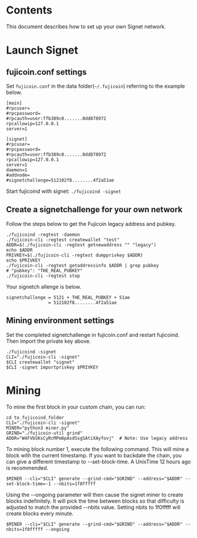 Contents
========
This document describes how to set up your own Signet network.

Launch Signet
=============

fujicoin.conf settings
----------------------
Set `fujicoin.conf` in the data folder(`~/.fujicoin`) referring to the example below.

    [main]
    #rpcuser=
    #rpcpassword=
    #rpcauth=user:ffb389c0.......0dd878972
    rpcallowip=127.0.0.1
    server=1
    
    [signet]
    #rpcuser=
    #rpcpassword=
    #rpcauth=user:ffb389c0.......0dd878972
    rpcallowip=127.0.0.1
    server=1
    daemon=1
    #addnode=
    #signetchallenge=512102f8........4f2a51ae

Start fujicoind with signet: `./fujicoind -signet`

Create a signetchallenge for your own network
---------------------------------------------
Follow the steps below to get the Fujicoin legacy address and pubkey.

    ./fujicoind -regtest -daemon
    ./fujicoin-cli -regtest createwallet "test"
    ADDR=$(./fujicoin-cli -regtest getnewaddress "" "legacy")
    echo $ADDR
    PRIVKEY=$(./fujicoin-cli -regtest dumpprivkey $ADDR)
    echo $PRIVKEY
    ./fujicoin-cli -regtest getaddressinfo $ADDR | grep pubkey
    # "pubkey": "THE_REAL_PUBKEY"
    ./fujicoin-cli -regtest stop

Your signetch allenge is below.

    signetchallenge = 5121 + THE_REAL_PUBKEY + 51ae
                    = 512102f8........4f2a51ae

Mining environment settings
---------------------------
Set the completed signetchallenge in fujicoin.conf and restart fujicoind. Then import the private key above.

    ./fujicoind -signet
    CLI="./fujicoin-cli -signet"
    $CLI createwallet "signet"
    $CLI -signet importprivkey $PRIVKEY

Mining
======

To mine the first block in your custom chain, you can run:

    cd to_fujicoind_folder
    CLI="./fujicoin-cli -signet"
    MINER="python3 miner.py"
    GRIND="./fujicoin-util grind"
    ADDR="W4FVbSKsCyRcMPm8pAsdSsgSAtiXAyfovj"  # Note: Use legacy address

To mining block number 1, execute the following command. 
This will mine a block with the current timestamp. 
If you want to backdate the chain, you can give a different timestamp to --set-block-time. 
A UnixTime 12 hours ago is recommended.

    $MINER --cli="$CLI" generate --grind-cmd="$GRIND" --address="$ADDR" --set-block-time=-1 --nbits=1f0fffff


Using the --ongoing parameter will then cause the signet miner to create blocks indefinitely. 
It will pick the time between blocks so that difficulty is adjusted to match the provided --nbits value. 
Setting nbits to 1f0fffff will create blocks every minute.

    $MINER --cli="$CLI" generate --grind-cmd="$GRIND" --address="$ADDR" --nbits=1f0fffff --ongoing

